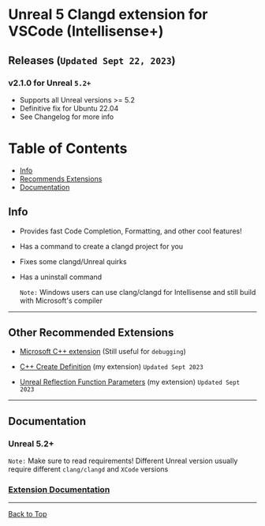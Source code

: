 
# Unreal 5 Clangd extension for VSCode (Intellisense+)

## Releases (`Updated Sept 22, 2023`)
### v2.1.0 for Unreal `5.2+`
   * Supports all Unreal versions >= 5.2
   * Definitive fix for Ubuntu 22.04
   * See Changelog for more info
 

# Table of Contents
- [Info](#info)
- [Recommends Extensions](#other-recommended-extensions)
- [Documentation](#documentation)

## Info

* Provides fast Code Completion, Formatting, and other cool features!

* Has a command to create a clangd project for you
  
* Fixes some clangd/Unreal quirks

* Has a uninstall command

  `Note:` Windows users can use clang/clangd for Intellisense and still build with Microsoft's compiler

---
## Other Recommended Extensions
* [Microsoft C++ extension](https://marketplace.visualstudio.com/items?itemName=ms-vscode.cpptools) (Still useful for `debugging`)
 
* [C++ Create Definition](https://github.com/boocs/cpp-create-definition) (my extension) `Updated Sept 2023`

* [Unreal Reflection Function Parameters](https://github.com/boocs/UE-Reflection-Func-Params) (my extension) `Updated Sept 2023`

---
## Documentation
### Unreal 5.2+
`Note:` Make sure to read requirements! Different Unreal version usually require different `clang/clangd` and `XCode` versions
### [**Extension Documentation**](https://github.com/boocs/unreal-clangd/tree/v2#readme)

---
[Back to Top](#unreal-5-clangd-extension-for-vscode-intellisense)